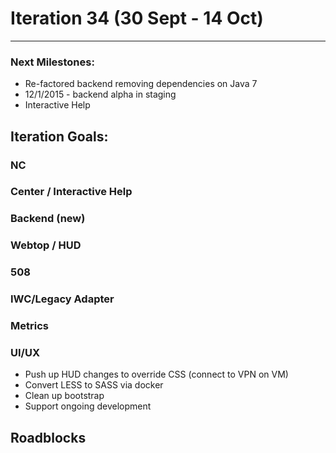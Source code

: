# Iteration 34 (30 Sept - 14 Oct)

*** 
### Next Milestones:
* Re-factored backend removing dependencies on Java 7
* 12/1/2015 - backend alpha in staging  
* Interactive Help

## Iteration Goals:

### NC

### Center / Interactive Help


### Backend (new)

### Webtop / HUD

### 508

### IWC/Legacy Adapter


### Metrics

### UI/UX
* Push up HUD changes to override CSS (connect to VPN on VM)
* Convert LESS to SASS via docker
* Clean up bootstrap
* Support ongoing development
  
## Roadblocks